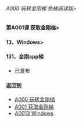 ###### A000 玩转金刚梯 免梯阅读版>
#### 第A001课 获取金刚梯>
#### 13、Windows>

#### 131、金刚app梯

- 已发布

#### 返回到
- [A000 玩转金刚梯](https://github.com/a2zitpro/web/blob/master/LadderFree/main.md)
- [A001 获取金刚梯](https://github.com/a2zitpro/web/blob/master/LadderFree/LadderGet/LadderGet.md)
- [A0013 Windows](https://github.com/a2zitpro/web/blob/master/LadderFree/LadderGet/Windows/Windows.md)





